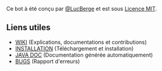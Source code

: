 Ce bot à été conçu par [@LucBerge](https://github.com/LucBerge) et est sous [Licence MIT](https://github.com/LucBerge/B4D/blob/master/LICENSE).

## Liens utiles

- [WIKI](https://github.com/LucBerge/B4D/wiki) (Explications, documentations et contributions)
- [INSTALLATION](https://github.com/LucBerge/B4D/wiki/Installation) (Téléchargement et installation)
- [JAVA DOC](https://lucberge.github.io/B4D/) (Documentation générée automatiquement)
- [BUGS](https://github.com/LucBerge/B4D/issues) (Rapport d'erreurs)
